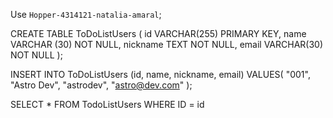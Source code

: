 Use `Hopper-4314121-natalia-amaral`;

CREATE TABLE ToDoListUsers ( 
id VARCHAR(255) PRIMARY KEY, 
name VARCHAR (30) NOT NULL, 
nickname TEXT NOT NULL, 
email VARCHAR(30) NOT NULL 
);

INSERT INTO ToDoListUsers (id, name, nickname, email) 
VALUES( 
"001", 
"Astro Dev", 
"astrodev", 
"astro@dev.com" 
);

SELECT * FROM TodoListUsers
WHERE ID = id